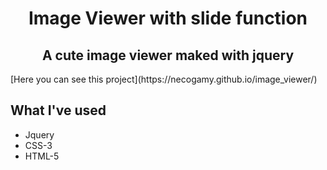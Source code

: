 <h1 align="center">Image Viewer with slide function</h1>
<h2 align="center">A cute image viewer maked with jquery</h2>
[Here you can see this project](https://necogamy.github.io/image_viewer/)

<br />

## **What I've used**
* Jquery
* CSS-3
* HTML-5
